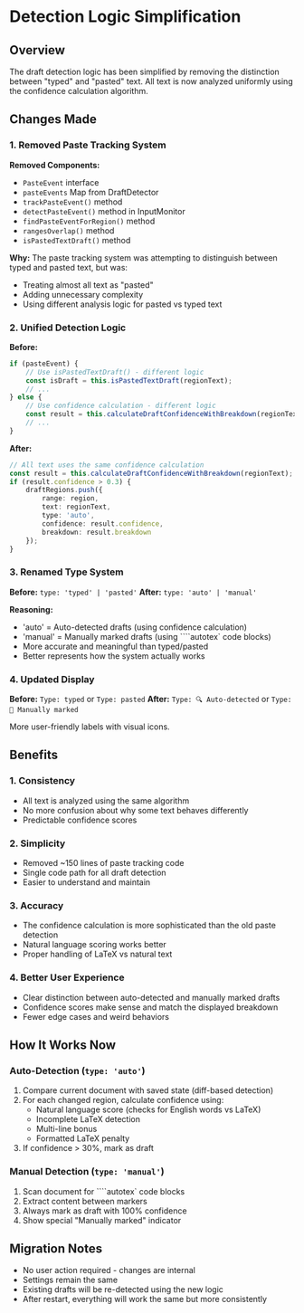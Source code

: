 # Detection Logic Simplification

## Overview

The draft detection logic has been simplified by removing the distinction between "typed" and "pasted" text. All text is now analyzed uniformly using the confidence calculation algorithm.

## Changes Made

### 1. Removed Paste Tracking System

**Removed Components:**
- `PasteEvent` interface
- `pasteEvents` Map from DraftDetector
- `trackPasteEvent()` method
- `detectPasteEvent()` method in InputMonitor
- `findPasteEventForRegion()` method
- `rangesOverlap()` method
- `isPastedTextDraft()` method

**Why:**
The paste tracking system was attempting to distinguish between typed and pasted text, but was:
- Treating almost all text as "pasted" 
- Adding unnecessary complexity
- Using different analysis logic for pasted vs typed text

### 2. Unified Detection Logic

**Before:**
```typescript
if (pasteEvent) {
    // Use isPastedTextDraft() - different logic
    const isDraft = this.isPastedTextDraft(regionText);
    // ...
} else {
    // Use confidence calculation - different logic
    const result = this.calculateDraftConfidenceWithBreakdown(regionText);
    // ...
}
```

**After:**
```typescript
// All text uses the same confidence calculation
const result = this.calculateDraftConfidenceWithBreakdown(regionText);
if (result.confidence > 0.3) {
    draftRegions.push({
        range: region,
        text: regionText,
        type: 'auto',
        confidence: result.confidence,
        breakdown: result.breakdown
    });
}
```

### 3. Renamed Type System

**Before:** `type: 'typed' | 'pasted'`
**After:** `type: 'auto' | 'manual'`

**Reasoning:**
- 'auto' = Auto-detected drafts (using confidence calculation)
- 'manual' = Manually marked drafts (using ````autotex` code blocks)
- More accurate and meaningful than typed/pasted
- Better represents how the system actually works

### 4. Updated Display

**Before:** `Type: typed` or `Type: pasted`
**After:** `Type: 🔍 Auto-detected` or `Type: 📝 Manually marked`

More user-friendly labels with visual icons.

## Benefits

### 1. Consistency
- All text is analyzed using the same algorithm
- No more confusion about why some text behaves differently
- Predictable confidence scores

### 2. Simplicity
- Removed ~150 lines of paste tracking code
- Single code path for all draft detection
- Easier to understand and maintain

### 3. Accuracy
- The confidence calculation is more sophisticated than the old paste detection
- Natural language scoring works better
- Proper handling of LaTeX vs natural text

### 4. Better User Experience
- Clear distinction between auto-detected and manually marked drafts
- Confidence scores make sense and match the displayed breakdown
- Fewer edge cases and weird behaviors

## How It Works Now

### Auto-Detection (`type: 'auto'`)
1. Compare current document with saved state (diff-based detection)
2. For each changed region, calculate confidence using:
   - Natural language score (checks for English words vs LaTeX)
   - Incomplete LaTeX detection
   - Multi-line bonus
   - Formatted LaTeX penalty
3. If confidence > 30%, mark as draft

### Manual Detection (`type: 'manual'`)
1. Scan document for ````autotex` code blocks
2. Extract content between markers
3. Always mark as draft with 100% confidence
4. Show special "Manually marked" indicator

## Migration Notes

- No user action required - changes are internal
- Settings remain the same
- Existing drafts will be re-detected using the new logic
- After restart, everything will work the same but more consistently

